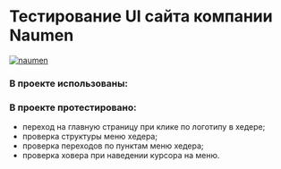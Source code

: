 # Тестирование UI сайта компании Naumen
[![naumen](https://user-images.githubusercontent.com/71780020/172861017-4db52962-4e9d-4a63-bf61-fed7e5bfbb52.png)](https://www.naumen.ru/)

### В проекте использованы:



### В проекте протестировано:
* переход на главную страницу при клике по логотипу в хедере;
* проверка структуры меню хедера;
* проверка переходов по пунктам меню хедера;
* проверка ховера при наведении курсора на меню.
